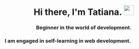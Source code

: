 

<h1 align="center">Hi there, I'm Tatiana.</a> 
<img src="https://github.com/blackcater/blackcater/raw/main/images/Hi.gif" height="32"/></h1>
<h3 align="center">Beginner in the world of development. </h3>  

<h3>I am engaged in self-learning in web development.</h3>  
